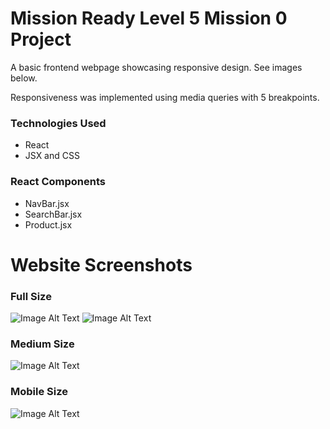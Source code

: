 # Mission Ready Level 5 Mission 0 Project

A basic frontend webpage showcasing responsive design. See images below.

Responsiveness was implemented using media queries with 5 breakpoints.

### Technologies Used
- React
- JSX and CSS

### React Components
- NavBar.jsx
- SearchBar.jsx
- Product.jsx

# Website Screenshots

### Full Size

![Image Alt Text](./Image1.PNG)
![Image Alt Text](./Image2.PNG)

### Medium Size

![Image Alt Text](./Image3.PNG)

### Mobile Size

![Image Alt Text](./Image4.PNG)

